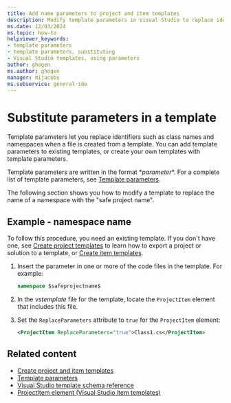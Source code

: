```yaml
---
title: Add name parameters to project and item templates
description: Modify template parameters in Visual Studio to replace identifiers like class names and namespaces in existing templates or your own templates.
ms.date: 12/03/2024
ms.topic: how-to
helpviewer_keywords:
- template parameters
- template parameters, substituting
- Visual Studio templates, using parameters
author: ghogen
ms.author: ghogen
manager: mijacobs
ms.subservice: general-ide
---
```

# Substitute parameters in a template

Template parameters let you replace identifiers such as class names and namespaces when a file is created from a template. You can add template parameters to existing templates, or create your own templates with template parameters.

Template parameters are written in the format $*parameter*$. For a complete list of template parameters, see [Template parameters](../ide/template-parameters.md).

The following section shows you how to modify a template to replace the name of a namespace with the "safe project name".

## Example - namespace name

To follow this procedure, you need an existing template. If you don't have one, see [Create project templates](how-to-create-project-templates.md) to learn how to export a project or solution to a template, or [Create item templates](how-to-create-item-templates.md).

1. Insert the parameter in one or more of the code files in the template. For example:

    ```csharp
    namespace $safeprojectname$
    ```

1. In the *vstemplate* file for the template, locate the `ProjectItem` element that includes this file.

1. Set the `ReplaceParameters` attribute to `true` for the `ProjectItem` element:

    ```xml
    <ProjectItem ReplaceParameters="true">Class1.cs</ProjectItem>
    ```

## Related content

- [Create project and item templates](../ide/creating-project-and-item-templates.md)
- [Template parameters](../ide/template-parameters.md)
- [Visual Studio template schema reference](../extensibility/visual-studio-template-schema-reference.md)
- [ProjectItem element (Visual Studio item templates)](../extensibility/projectitem-element-visual-studio-item-templates.md)
